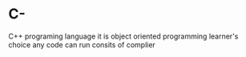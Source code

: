 # C-
C++ programing language
it is object oriented programming
learner's choice
any code can run
consits of complier
